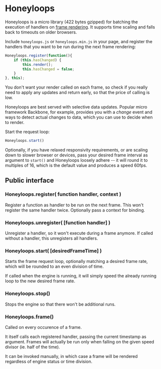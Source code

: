 Honeyloops
==========

Honeyloops is a micro library (422 bytes gzipped) for batching the execution of handlers on [frame rendering](https://developer.mozilla.org/en/docs/Web/API/window.requestAnimationFrame). It supports time scaling and falls back to timeouts on older browsers.

Include `honeyloops.js` or `honeyloops.min.js` in your page, and register the handlers that you want to be run during the next frame rendering:

```javascript
Honeyloops.register(function(){
    if (this.hasChanged) {
        this.render();
        this.hasChanged = false;
    }
}, this);
```

You don't want your render called on each frame, so check if you really need to apply any updates and return early, so that the price of calling is low.

Honeyloops are best served with selective data updates. Popular micro framework Backbone, for example, provides you with a _change_ event and ways to detect actual changes to data, which you can use to decide when to render.

Start the request loop:

```javascript
Honeyloops.start()
```

Optionally, if you have relaxed responsivity requirements, or are scaling down to slower browser or devices, pass your desired frame interval as argument to `start()` and Honeyloops loosely adhere -- it will round it to multiples of 16, which is the default value and produces a speed 60fps.


Public interface
----------------

### Honeyloops.register( function handler, context )

Register a function as handler to be run on the next frame. This won't register the same handler twice. Optionally pass a context for binding.

### Honeyloops.unregister( [function handler] )

Unregister a handler, so it won't execute during a frame anymore. If called without a handler, this unregisters all handlers.

### Honeyloops.start( [desiredFrameTime] )

Starts the frame request loop, optionally matching a desired frame rate, which will be rounded to an even division of time.

If called when the engine is running, it will simply speed the already running loop to the new desired frame rate.

### Honeyloops.stop()

Stops the engine so that there won't be additional runs.

### Honeyloops.frame()

Called on every occurence of a frame.

It itself calls each registered handler, passing the current timestamp as argument. Frames will actually be run only when falling on the given speed divisor (ie. half of the time).

It can be invoked manually, in which case a frame will be rendered regardless of engine status or time division.
